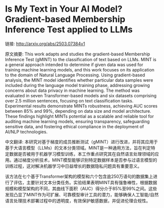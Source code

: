 # Is My Text in Your AI Model? Gradient-based Membership Inference Test applied to LLMs

链接: http://arxiv.org/abs/2503.07384v1

原文摘要:
This work adapts and studies the gradient-based Membership Inference Test
(gMINT) to the classification of text based on LLMs. MINT is a general approach
intended to determine if given data was used for training machine learning
models, and this work focuses on its application to the domain of Natural
Language Processing. Using gradient-based analysis, the MINT model identifies
whether particular data samples were included during the language model
training phase, addressing growing concerns about data privacy in machine
learning. The method was evaluated in seven Transformer-based models and six
datasets comprising over 2.5 million sentences, focusing on text classification
tasks. Experimental results demonstrate MINTs robustness, achieving AUC scores
between 85% and 99%, depending on data size and model architecture. These
findings highlight MINTs potential as a scalable and reliable tool for auditing
machine learning models, ensuring transparency, safeguarding sensitive data,
and fostering ethical compliance in the deployment of AI/NLP technologies.

中文翻译:
本研究对基于梯度的成员推断测试（gMINT）进行改进，并将其应用于基于大语言模型（LLMs）的文本分类领域。MINT是一种通用方法，旨在判定特定数据是否被用于机器学习模型训练，本工作重点研究其在自然语言处理领域的应用。通过梯度分析技术，MINT模型能够识别特定数据样本是否参与过语言模型的训练过程，这对解决机器学习中日益增长的数据隐私问题具有重要意义。

该方法在七个基于Transformer架构的模型和六个包含逾250万语句的数据集上进行了评估，主要针对文本分类任务。实验结果表明MINT具有强鲁棒性，根据数据规模和模型架构的不同，其曲线下面积（AUC）得分介于85%至99%之间。这些发现凸显了MINT作为可扩展、可靠模型审计工具的潜力，能够确保人工智能/自然语言处理技术部署过程中的透明度，有效保护敏感数据，并促进伦理合规性。
